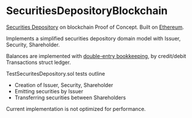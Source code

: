 # SecuritiesDepositoryBlockchain
[Securities Depository](https://en.wikipedia.org/wiki/Central_securities_depository)
on blockchain Proof of Concept. Built on [Ethereum](https://www.ethereum.org).

Implements a simplified securities depository domain model with
Issuer, Security, Shareholder.

Balances are implemented with [double-entry bookkeeping](https://en.wikipedia.org/wiki/Double-entry_bookkeeping_system), by credit/debit Transactions struct ledger.

TestSecuritesDepository.sol tests outline
* Creation of Issuer, Security, Shareholder
* Emitting securities by Issuer
* Transferring securities between Shareholders

Current implementation is not optimized for performance.
